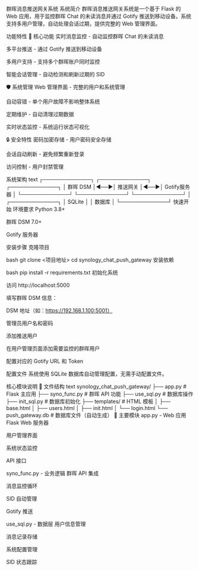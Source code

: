 群晖消息推送网关系统
系统简介
群晖消息推送网关系统是一个基于 Flask 的 Web 应用，用于监控群晖 Chat 的未读消息并通过 Gotify 推送到移动设备。系统支持多用户管理，自动处理会话过期，提供完整的 Web 管理界面。

功能特性
🔔 核心功能
实时消息监控 - 自动监控群晖 Chat 的未读消息

多平台推送 - 通过 Gotify 推送到移动设备

多用户支持 - 支持多个群晖账户同时监控

智能会话管理 - 自动检测和刷新过期的 SID

🛡️ 系统管理
Web 管理界面 - 完整的用户和系统管理

自动容错 - 单个用户故障不影响整体系统

定期维护 - 自动清理过期数据

实时状态监控 - 系统运行状态可视化

🔒 安全特性
密码加密存储 - 用户密码安全存储

会话自动刷新 - 避免频繁重新登录

访问控制 - 用户封禁管理

系统架构
text
┌─────────────┐    ┌─────────────┐    ┌─────────────┐
│  群晖 DSM   │◄──►│  推送网关   │◄──►│  Gotify服务器 │
└─────────────┘    └─────────────┘    └─────────────┘
                            │
                    ┌─────────────┐
                    │   SQLite    │
                    │   数据库     │
                    └─────────────┘
快速开始
环境要求
Python 3.8+

群晖 DSM 7.0+

Gotify 服务器

安装步骤
克隆项目

bash
git clone <项目地址>
cd synology_chat_push_gateway
安装依赖

bash
pip install -r requirements.txt
初始化系统

访问 http://localhost:5000

填写群晖 DSM 信息：

DSM 地址（如：https://192.168.1.100:5001）

管理员用户名和密码

添加推送用户

在用户管理页面添加需要监控的群晖用户

配置对应的 Gotify URL 和 Token

配置文件
系统使用 SQLite 数据库自动管理配置，无需手动配置文件。

核心模块说明
📁 文件结构
text
synology_chat_push_gateway/
├── app.py                 # Flask 主应用
├── syno_func.py          # 群晖 API 功能
├── use_sql.py            # 数据库操作
├── init_sql.py           # 数据库初始化
├── templates/            # HTML 模板
│   ├── base.html
│   ├── users.html
│   ├── init.html
│   └── login.html
└── push_gateway.db       # 数据库文件（自动生成）
🔧 主要模块
app.py - Web 应用
Flask Web 服务器

用户管理界面

系统状态监控

API 接口

syno_func.py - 业务逻辑
群晖 API 集成

消息监控循环

SID 自动管理

Gotify 推送

use_sql.py - 数据层
用户信息管理

消息记录存储

系统配置管理

SID 状态跟踪
